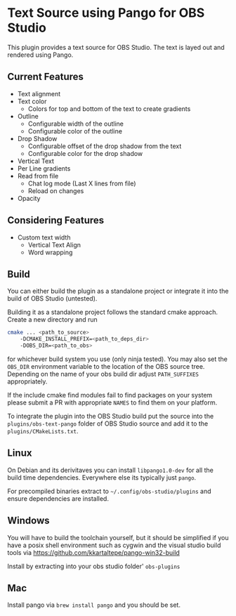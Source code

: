 Text Source using Pango for OBS Studio
======================================

This plugin provides a text source for OBS Studio. The text is layed out
and rendered using Pango.

Current Features
----------------

* Text alignment
* Text color
  * Colors for top and bottom of the text to create gradients
* Outline
  * Configurable width of the outline
  * Configurable color of the outline
* Drop Shadow
  * Configurable offset of the drop shadow from the text
  * Configurable color for the drop shadow
* Vertical Text
* Per Line gradients
* Read from file
  * Chat log mode (Last X lines from file)
  * Reload on changes
* Opacity

Considering Features
----------------
* Custom text width
  * Vertical Text Align
  * Word wrapping

Build
-----

You can either build the plugin as a standalone project or integrate it
into the build of OBS Studio (untested).

Building it as a standalone project follows the standard cmake approach.
Create a new directory and run 
```bash
cmake ... <path_to_source>
	-DCMAKE_INSTALL_PREFIX=<path_to_deps_dir>
	-DOBS_DIR=<path_to_obs>
```
for whichever build system you use (only ninja tested). You may also set
the `OBS_DIR` environment variable to the location of the OBS source tree.
Depending on the name of your obs build dir adjust `PATH_SUFFIXES`
appropriately.

If the include cmake find modules fail to find packages on your system
please submit a PR with appropriate `NAMES` to find them on your platform.

To integrate the plugin into the OBS Studio build put the source into
the `plugins/obs-text-pango` folder of OBS Studio source and add it to the
`plugins/CMakeLists.txt`.

Linux
-----
On Debian and its derivitaves you can install `libpango1.0-dev` for all the build time dependencies. Everywhere else its typically just `pango`.

For precompiled binaries extract to `~/.config/obs-studio/plugins` and ensure dependencies are installed.

Windows
-----
You will have to build the toolchain yourself, but it should be simplified if you have a posix shell environment such as cygwin and the visual studio build tools via https://github.com/kkartaltepe/pango-win32-build

Install by extracting into your obs studio folder' `obs-plugins`

Mac
-----
Install pango via `brew install pango` and you should be set.

